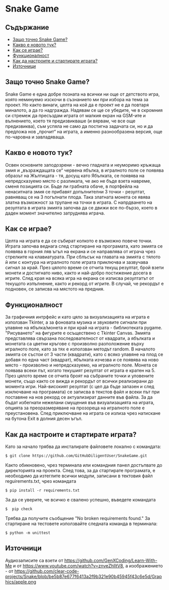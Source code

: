 # Snake Game

## Съдържание
* [Защо точно Snake Game?](#Защо-точно-Snake-Game?)
* [Какво е новото тук?](#Какво-е-новото-тук?)
* [Как се играе?](#Как-се-играе?)
* [Функционалност](#Функционалност)
* [Как да настроите и стартирате играта?](#Как-да-настроите-и-стартирате-играта?)
* [Източници](#Източници)

## Защо точно Snake Game?
  Snake Game е една добре позната на всички ни още от детството игра, която неминуемо изскочи в съзнанието ми при избора на тема за проект. Но както винаги, целта на кой да е проект не е да повтаря миналото, а да го надгражда. Надявам се ще се убедите, че в скромния си стремеж да пресъздам играта от малкия екран на GSM-ите и вълнението, което тя предизвикваше (и вярвам, че все още предизвиква), съм успяла не само да постигна задачата си, но и да предложа нов „прочит“ на играта, а именно разнообразена версия, още по-чаровна и завладяваща. 

## Какво е новото тук?
  Освен основните заподозрени - вечно гладната и неуморимо кръжаща змия и „възраждащата се“ червена ябълка, в игралното поле се появява образът на Жълтицата - тя, досущ като Ябълката, се появява на непредсказуемо място с разликата, че ако не бъде взета навреме, сменя позицията си. Бъде ли грабната обаче, в портфейла на ненаситната змия се прибавят допълнителни 3 точки - резултат, равняващ се на 3 погълнати плода. Така златната монета се явява златна възможност за трупане на точки в играта. С напрдването на резултата в играта змията започва да се движи все по-бързо, което в даден момент значително затруднява играча.
  
## Как се играе?
 Целта на играта е да се събират колкото е възможно повече точки. Играта започва веднага след стартиране на програмата, като змията се появява в горния ляв ъгъл на екрана и се направлява от играча чрез стрелките на клавиатурата. При сблъсък на главата на змията с тялото й или с контура на игралното поле играта приключва и зазвучава сигнал за край.
 През цялото време се отчита текущ резултат, брой взети монети и достигнато ниво, както и най-добро постижение досега в игрите. След края на всяка игра на екрана се изписва резултатът от текущото изпълнение, както и рекорд от игрите. В случай, че рекордът е подновен, се записва на мястото на предния.
 
 ## Функционалност
 За графичния интрфейс и като цяло за визуализацията на играта е използван Tkinter, а за фоновата музика и звуковите сигнали при улавяне на ябълка/монета и при край на играта - библиотеката pygame. "Рисуването" на фигурите е осъществено с Tkinter Canvas. Змията представлява свързана последователност от квадрати, а ябълката и монетата са цветни кръгове с произволно разположение върху игралното поле, като за тях е използван методът random. В началото змията се състои от 3 части (квадрати), като с всяко улавяне на плод се добавя по една част (квадрат), ябълката изчезва и се появява на ново място - произволно и непредсказуемо, на игралното поле. Монета се появава всеки път, когато текушият резултат от играта е кратен на 5. През цялото време се отчита броят на събраните точки и уловените монети, също както се вижда и рекордът от всички реализирани до момента игри. Най-високият резултат (с цел да бъде запазен и след изключване на програмата) се записва в текстов файл и всеки път при поставяне на нов рекорд се актуализират данните във файла. За да бъдат избегнати нежелани смущения във визуализацията на играта, опцията за преоразмеряване на прозореца на игралното поле е преустановена. След приключване на играта се излиза чрез натискане на бутона Exit в долния десен ъгъл.

## Как да настроите и стартирате играта?
  Като за начало трябва да инсталирате файловете локално с командата:
  ```
  $ git clone https://github.com/GitHubDiligentUser/SnakeGame.git
  ```
  Както обикновено, чрез терминала или командния панел достъпвате до директорията на проекта. След това, за да стартирате програмата, е необходимо да изтеглите всички модули, записани в тектовия файл reguirements.txt, чрез командата
  ```
  $ pip install -r requirements.txt
  ```
  За да се уверите, че всичко е свалено успешно, въведете командата
  ```
  $  pip check
  ```
  Трябва да получите съобщение "No broken requirements found."
  За стартиране на тестовете използвайте следната команда в терминала:
  ```
  $ python -m unittest
  ```

## Източници
Аудиозаписите са взети от https://github.com/GenXCoding/Learn-With-Me и от https://www.youtube.com/watch?v=znveZhlltV8, а изображението - от https://github.com/clear-code-projects/Snake/blob/be5b87e677f6413a2f9b321e90b45945f43c6e5d/Graphics/apple.png
